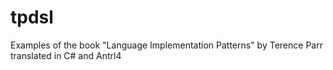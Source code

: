 # tpdsl
Examples of the book "Language Implementation Patterns" by Terence Parr translated in C# and Antrl4
